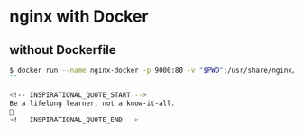 # nginx with Docker

## without Dockerfile
```sh
$ docker run --name nginx-docker -p 9000:80 -v "$PWD":/usr/share/nginx/html:ro -d nginx
``

<!-- INSPIRATIONAL_QUOTE_START -->
Be a lifelong learner, not a know-it-all.
🦖
<!-- INSPIRATIONAL_QUOTE_END -->
